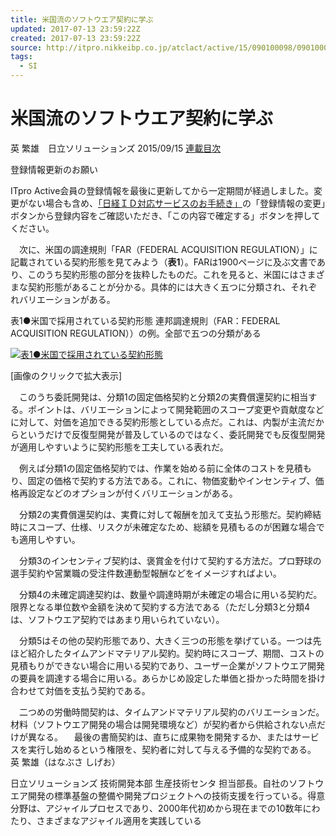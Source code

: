 ```yaml
---
title: 米国流のソフトウエア契約に学ぶ
updated: 2017-07-13 23:59:22Z
created: 2017-07-13 23:59:22Z
source: http://itpro.nikkeibp.co.jp/atclact/active/15/090100098/090100002/
tags:
  - SI
---
```


# 米国流のソフトウエア契約に学ぶ

英 繁雄　日立ソリューションズ
2015/09/15
 [連載目次](http://itpro.nikkeibp.co.jp/atclact/active/15/090100098/)

登録情報更新のお願い

ITpro Active会員の登録情報を最後に更新してから一定期間が経過しました。変更がない場合も含め、[「日経ＩＤ対応サービスのお手続き」](http://account.nikkeibp.co.jp/service/25-sid0171.html)の「登録情報の変更」ボタンから登録内容をご確認いただき、「この内容で確定する」ボタンを押してください。

　次に、米国の調達規則「FAR（FEDERAL ACQUISITION REGULATION）」に記載されている契約形態を見てみよう（**表1**）。FARは1900ページに及ぶ文書であり、このうち契約形態の部分を抜粋したものだ。これを見ると、米国にはさまざまな契約形態があることが分かる。具体的には大きく五つに分類され、それぞれバリエーションがある。

表1●米国で採用されている契約形態
連邦調達規則（FAR：FEDERAL ACQUISITION REGULATION））の例。全部で五つの分類がある

[![表1●米国で採用されている契約形態](../_resources/1932f2af57138a8cca438dc06f4050ea.png)](http://itpro.nikkeibp.co.jp/atclact/active/15/090100098/090100002/?SS=imgviewactive&FD=-1715429006)

[画像のクリックで拡大表示]

　このうち委託開発は、分類1の固定価格契約と分類2の実費償還契約に相当する。ポイントは、バリエーションによって開発範囲のスコープ変更や貢献度などに対して、対価を追加できる契約形態としている点だ。これは、内製が主流だからというだけで反復型開発が普及しているのではなく、委託開発でも反復型開発が適用しやすいように契約形態を工夫している表れだ。

　例えば分類1の固定価格契約では、作業を始める前に全体のコストを見積もり、固定の価格で契約する方法である。これに、物価変動やインセンティブ、価格再設定などのオプションが付くバリエーションがある。

　分類2の実費償還契約は、実費に対して報酬を加えて支払う形態だ。契約締結時にスコープ、仕様、リスクが未確定なため、総額を見積もるのが困難な場合でも適用しやすい。

　分類3のインセンティブ契約は、褒賞金を付けて契約する方法だ。プロ野球の選手契約や営業職の受注件数連動型報酬などをイメージすればよい。

　分類4の未確定調達契約は、数量や調達時期が未確定の場合に用いる契約だ。限界となる単位数や金額を決めて契約する方法である（ただし分類3と分類4は、ソフトウエア契約ではあまり用いられていない）。

　分類5はその他の契約形態であり、大きく三つの形態を挙げている。一つは先ほど紹介したタイムアンドマテリアル契約。契約時にスコープ、期間、コストの見積もりができない場合に用いる契約であり、ユーザー企業がソフトウエア開発の要員を調達する場合に用いる。あらかじめ設定した単価と掛かった時間を掛け合わせて対価を支払う契約である。

　二つめの労働時間契約は、タイムアンドマテリアル契約のバリエーションだ。材料（ソフトウエア開発の場合は開発環境など）が契約者から供給されない点だけが異なる。
　最後の書簡契約は、直ちに成果物を開発するか、またはサービスを実行し始めるという権限を、契約者に対して与える予備的な契約である。
英 繁雄（はなぶさ しげお）

日立ソリューションズ 技術開発本部 生産技術センタ 担当部長。自社のソフトウエア開発の標準基盤の整備や開発プロジェクトへの技術支援を行っている。得意分野は、アジャイルプロセスであり、2000年代初めから現在までの10数年にわたり、さまざまなアジャイル適用を実践している